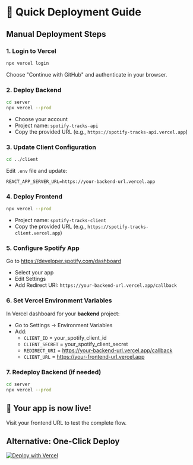 # 🚀 Quick Deployment Guide

## Manual Deployment Steps

### 1. Login to Vercel
```bash
npx vercel login
```
Choose "Continue with GitHub" and authenticate in your browser.

### 2. Deploy Backend
```bash
cd server
npx vercel --prod
```
- Choose your account
- Project name: `spotify-tracks-api` 
- Copy the provided URL (e.g., `https://spotify-tracks-api.vercel.app`)

### 3. Update Client Configuration
```bash
cd ../client
```
Edit `.env` file and update:
```
REACT_APP_SERVER_URL=https://your-backend-url.vercel.app
```

### 4. Deploy Frontend  
```bash
npx vercel --prod
```
- Project name: `spotify-tracks-client`
- Copy the provided URL (e.g., `https://spotify-tracks-client.vercel.app`)

### 5. Configure Spotify App
Go to https://developer.spotify.com/dashboard
- Select your app
- Edit Settings 
- Add Redirect URI: `https://your-backend-url.vercel.app/callback`

### 6. Set Vercel Environment Variables
In Vercel dashboard for your **backend** project:
- Go to Settings → Environment Variables
- Add:
  - `CLIENT_ID` = your_spotify_client_id
  - `CLIENT_SECRET` = your_spotify_client_secret  
  - `REDIRECT_URI` = https://your-backend-url.vercel.app/callback
  - `CLIENT_URL` = https://your-frontend-url.vercel.app

### 7. Redeploy Backend (if needed)
```bash
cd server
npx vercel --prod
```

## 🎉 Your app is now live!
Visit your frontend URL to test the complete flow.

## Alternative: One-Click Deploy
[![Deploy with Vercel](https://vercel.com/button)](https://vercel.com/new/clone?repository-url=https://github.com/yourusername/spotify-top-tracks-app)
